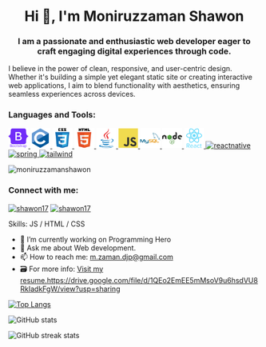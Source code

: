 <h1 align="center">Hi 👋, I'm Moniruzzaman Shawon</h1>
<h3 align="center">I am a passionate and enthusiastic web developer eager to craft engaging digital experiences through code.</h3>
I believe in the power of clean, responsive, and user-centric design. Whether it's building a simple yet elegant static site or creating interactive web applications, I aim to blend functionality with aesthetics, ensuring seamless experiences across devices.

<h3 align="left">Languages and Tools:</h3>
<p align="left"> <a href="https://getbootstrap.com" target="_blank" rel="noreferrer"> <img src="https://raw.githubusercontent.com/devicons/devicon/master/icons/bootstrap/bootstrap-plain-wordmark.svg" alt="bootstrap" width="40" height="40"/> </a> <a href="https://www.cprogramming.com/" target="_blank" rel="noreferrer"> <img src="https://raw.githubusercontent.com/devicons/devicon/master/icons/c/c-original.svg" alt="c" width="40" height="40"/> </a> <a href="https://www.w3schools.com/css/" target="_blank" rel="noreferrer"> <img src="https://raw.githubusercontent.com/devicons/devicon/master/icons/css3/css3-original-wordmark.svg" alt="css3" width="40" height="40"/> </a> <a href="https://www.w3.org/html/" target="_blank" rel="noreferrer"> <img src="https://raw.githubusercontent.com/devicons/devicon/master/icons/html5/html5-original-wordmark.svg" alt="html5" width="40" height="40"/> </a> <a href="https://www.java.com" target="_blank" rel="noreferrer"> <img src="https://raw.githubusercontent.com/devicons/devicon/master/icons/java/java-original.svg" alt="java" width="40" height="40"/> </a> <a href="https://developer.mozilla.org/en-US/docs/Web/JavaScript" target="_blank" rel="noreferrer"> <img src="https://raw.githubusercontent.com/devicons/devicon/master/icons/javascript/javascript-original.svg" alt="javascript" width="40" height="40"/> </a> <a href="https://www.mysql.com/" target="_blank" rel="noreferrer"> <img src="https://raw.githubusercontent.com/devicons/devicon/master/icons/mysql/mysql-original-wordmark.svg" alt="mysql" width="40" height="40"/> </a> <a href="https://nodejs.org" target="_blank" rel="noreferrer"> <img src="https://raw.githubusercontent.com/devicons/devicon/master/icons/nodejs/nodejs-original-wordmark.svg" alt="nodejs" width="40" height="40"/> </a> <a href="https://reactjs.org/" target="_blank" rel="noreferrer"> <img src="https://raw.githubusercontent.com/devicons/devicon/master/icons/react/react-original-wordmark.svg" alt="react" width="40" height="40"/> </a> <a href="https://reactnative.dev/" target="_blank" rel="noreferrer"> <img src="https://reactnative.dev/img/header_logo.svg" alt="reactnative" width="40" height="40"/> </a> <a href="https://spring.io/" target="_blank" rel="noreferrer"> <img src="https://www.vectorlogo.zone/logos/springio/springio-icon.svg" alt="spring" width="40" height="40"/> </a> <a href="https://tailwindcss.com/" target="_blank" rel="noreferrer"> <img src="https://www.vectorlogo.zone/logos/tailwindcss/tailwindcss-icon.svg" alt="tailwind" width="40" height="40"/> </a> </p>

<p align="left"> <img src="https://komarev.com/ghpvc/?username=moniruzzamanshawon&label=Profile%20views&color=0e75b6&style=flat" alt="moniruzzamanshawon" /> </p>

<h3 align="left">Connect with me:</h3>
<p align="left">
<a href="https://stackoverflow.com/users/shawon17" target="blank"><img align="center" src="https://raw.githubusercontent.com/rahuldkjain/github-profile-readme-generator/master/src/images/icons/Social/stack-overflow.svg" alt="shawon17" height="30" width="40" /></a>
<a href="https://kaggle.com/shawon17" target="blank"><img align="center" src="https://raw.githubusercontent.com/rahuldkjain/github-profile-readme-generator/master/src/images/icons/Social/kaggle.svg" alt="shawon17" height="30" width="40" /></a>

</p>

Skills: JS / HTML / CSS 

- 🔭 I’m currently working on Programming Hero 
- 💬 Ask me about Web development. 
- 📫 How to reach me: m.zaman.djp@gmail.com
- 🗃️ For more info: [Visit my resume.](https://drive.google.com/file/d/1QEo2EmEE5mMsoV9u6hsdVU8RkIadkFgW/view?usp=sharing)https://drive.google.com/file/d/1QEo2EmEE5mMsoV9u6hsdVU8RkIadkFgW/view?usp=sharing

[![Top Langs](https://github-readme-stats.vercel.app/api/top-langs/?username=Moniruzzaman-Shawon)](https://github.com/anuraghazra/github-readme-stats)

![GitHub stats](https://github-readme-stats.vercel.app/api?username=Moniruzzaman-Shawon&show_icons=true)  

![GitHub streak stats](https://streak-stats.demolab.com/?user=Moniruzzaman-Shawon)  
